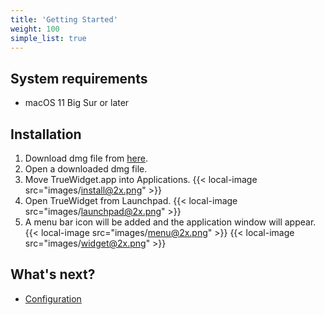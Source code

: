 ```yaml
---
title: 'Getting Started'
weight: 100
simple_list: true
---
```


## System requirements

-   macOS 11 Big Sur or later

## Installation

1.  Download dmg file from [here](/).
2.  Open a downloaded dmg file.
3.  Move TrueWidget.app into Applications.
    {{< local-image src="images/install@2x.png" >}}
4.  Open TrueWidget from Launchpad.
    {{< local-image src="images/launchpad@2x.png" >}}
5.  A menu bar icon will be added and the application window will appear.
    {{< local-image src="images/menu@2x.png" >}}
    {{< local-image src="images/widget@2x.png" >}}

## What's next?

-   [Configuration](../configuration)
